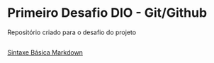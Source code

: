 # Primeiro Desafio DIO - Git/Github
Repositório criado para o desafio do projeto

## 
[Sintaxe Básica Markdown](https://www.markdownguide.org/getting-started/)
